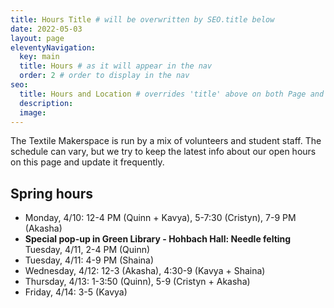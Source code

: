 ```yaml
---
title: Hours Title # will be overwritten by SEO.title below
date: 2022-05-03
layout: page
eleventyNavigation:
  key: main
  title: Hours # as it will appear in the nav
  order: 2 # order to display in the nav
seo:
  title: Hours and Location # overrides 'title' above on both Page and META
  description:
  image:
---
```


The Textile Makerspace is run by a mix of volunteers and student staff. The schedule can vary, but we try to keep the latest info about our open hours on this page and update it frequently.


## Spring hours

* Monday, 4/10: 12-4 PM (Quinn + Kavya), 5-7:30 (Cristyn), 7-9 PM (Akasha)
* **Special pop-up in Green Library - Hohbach Hall: Needle felting** Tuesday, 4/11, 2-4 PM (Quinn)
* Tuesday, 4/11: 4-9 PM (Shaina)
* Wednesday, 4/12: 12-3 (Akasha), 4:30-9 (Kavya + Shaina)
* Thursday, 4/13: 1-3:50 (Quinn), 5-9 (Cristyn + Akasha)
* Friday, 4/14: 3-5 (Kavya)

